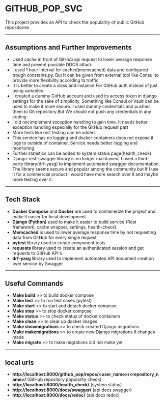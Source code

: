 # GITHUB_POP_SVC

This project provides an API to check the popularity of public GitHub repositories

---

## Assumptions and Further Improvements

- Used cache in front of GitHub api request to lower average response time and prevent possible DDOS attack
- I used 1 hour interval for cached(memcached) data and configured trough constants.py. But It can be given from
  external tool like Consul to provide more flexibility according to traffic
- It is better to create a class and instance For GitHub auth instead of just using variables
- I created a dummy GitHub account and used its access token in django settings for the sake of simplicity. Something
  like Consul or Vault can be used to make it more secure. I used dummy credentials and pushed them to Git
  repository.But We should not push any credentials in any coding.
- I did not implement exception handling to gain time. It needs better exception handling especially for the GitHub
  request part
- More tests like unit testing can be added
- This service has no logging and docker containers does not expose it logs to outside of container. Service needs
  better logging and monitoring
- Further statistics can be added to system status page(health_check)
- Django-rest-swagger library is no longer maintained. I used a third-party library(drf-yasg) to implement automated
  swagger documentation. The library seems secure and popular among the community but If I use it for a commercial
  product I would have more search over it and maybe more testing over it.

---

## Tech Stack

- **Docker Compose** and **Docker** are used to containerize the project and make it easier for local development
- **Django (Python)** used to make it easier to build service (Rest framework, cache wrapper, settings, health-check)
- **Memcached** is used to lower average response time by not requesting data from GitHub for every single request
- **pytest** library used to create component tests
- **requests** library used to create an authenticated session and get requests to GitHub API's
- **drf-yasg** library used to implement automated API document creation over service by Swagger

---

## Useful Commands

- **Make build** >> to build docker compose
- **Make test** >> to run test cases (pytest)
- **Make start** >> to start and detach docker compose
- **Make stop** >> to stop docker compose
- **Make status** >> to check status of docker containers
- **Make clean** >> to clear up docker images
- **Make showmigrations** >> to check created Django migrations
- **Make makemigrations** >> to create new Django migrations if changes made
- **Make migrate** >> to make migrations did not make yet

---

## local urls

- **http://localhost:8000/github_pop/repos/<user_name>/<repository_name>/** (GitHub repository popularity check)
- **http://localhost:8000/health_check/** (system status)
- **http://localhost:8000/docs/swagger/** (api docs swagger)
- **http://localhost:8000/docs/redoc/**  (api docs redoc)
